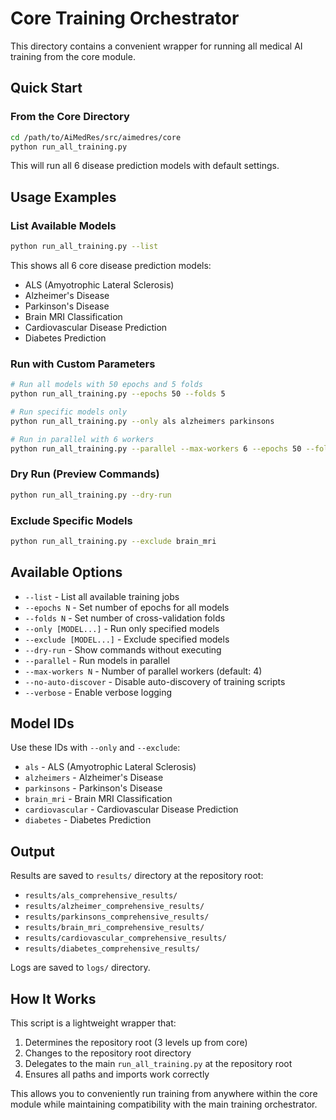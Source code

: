 # Core Training Orchestrator

This directory contains a convenient wrapper for running all medical AI training from the core module.

## Quick Start

### From the Core Directory

```bash
cd /path/to/AiMedRes/src/aimedres/core
python run_all_training.py
```

This will run all 6 disease prediction models with default settings.

## Usage Examples

### List Available Models

```bash
python run_all_training.py --list
```

This shows all 6 core disease prediction models:
- ALS (Amyotrophic Lateral Sclerosis)
- Alzheimer's Disease
- Parkinson's Disease
- Brain MRI Classification
- Cardiovascular Disease Prediction
- Diabetes Prediction

### Run with Custom Parameters

```bash
# Run all models with 50 epochs and 5 folds
python run_all_training.py --epochs 50 --folds 5

# Run specific models only
python run_all_training.py --only als alzheimers parkinsons

# Run in parallel with 6 workers
python run_all_training.py --parallel --max-workers 6 --epochs 50 --folds 5
```

### Dry Run (Preview Commands)

```bash
python run_all_training.py --dry-run
```

### Exclude Specific Models

```bash
python run_all_training.py --exclude brain_mri
```

## Available Options

- `--list` - List all available training jobs
- `--epochs N` - Set number of epochs for all models
- `--folds N` - Set number of cross-validation folds
- `--only [MODEL...]` - Run only specified models
- `--exclude [MODEL...]` - Exclude specified models
- `--dry-run` - Show commands without executing
- `--parallel` - Run models in parallel
- `--max-workers N` - Number of parallel workers (default: 4)
- `--no-auto-discover` - Disable auto-discovery of training scripts
- `--verbose` - Enable verbose logging

## Model IDs

Use these IDs with `--only` and `--exclude`:
- `als` - ALS (Amyotrophic Lateral Sclerosis)
- `alzheimers` - Alzheimer's Disease
- `parkinsons` - Parkinson's Disease
- `brain_mri` - Brain MRI Classification
- `cardiovascular` - Cardiovascular Disease Prediction
- `diabetes` - Diabetes Prediction

## Output

Results are saved to `results/` directory at the repository root:
- `results/als_comprehensive_results/`
- `results/alzheimer_comprehensive_results/`
- `results/parkinsons_comprehensive_results/`
- `results/brain_mri_comprehensive_results/`
- `results/cardiovascular_comprehensive_results/`
- `results/diabetes_comprehensive_results/`

Logs are saved to `logs/` directory.

## How It Works

This script is a lightweight wrapper that:
1. Determines the repository root (3 levels up from core)
2. Changes to the repository root directory
3. Delegates to the main `run_all_training.py` at the repository root
4. Ensures all paths and imports work correctly

This allows you to conveniently run training from anywhere within the core module while maintaining compatibility with the main training orchestrator.
